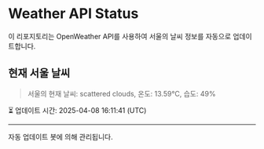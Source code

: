 
# Weather API Status

이 리포지토리는 OpenWeather API를 사용하여 서울의 날씨 정보를 자동으로 업데이트합니다.

## 현재 서울 날씨
> 서울의 현재 날씨: scattered clouds, 온도: 13.59°C, 습도: 49%

⏳ 업데이트 시간: 2025-04-08 16:11:41 (UTC)

---
자동 업데이트 봇에 의해 관리됩니다.
